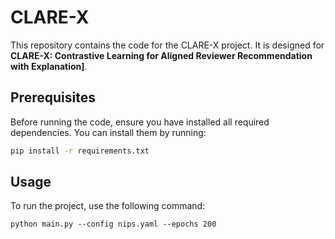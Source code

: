 # CLARE-X

This repository contains the code for the CLARE-X project. It is designed for **CLARE-X: Contrastive Learning for Aligned Reviewer
Recommendation with Explanation]**.

## Prerequisites

Before running the code, ensure you have installed all required dependencies. You can install them by running:

```bash
pip install -r requirements.txt
```
## Usage
To run the project, use the following command:
```
python main.py --config nips.yaml --epochs 200
```
